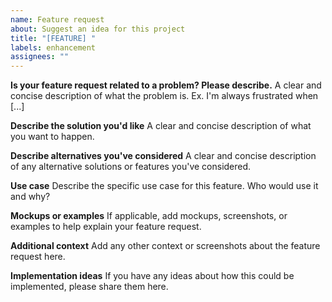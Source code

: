 ```yaml
---
name: Feature request
about: Suggest an idea for this project
title: "[FEATURE] "
labels: enhancement
assignees: ""
---
```


**Is your feature request related to a problem? Please describe.**
A clear and concise description of what the problem is. Ex. I'm always frustrated when [...]

**Describe the solution you'd like**
A clear and concise description of what you want to happen.

**Describe alternatives you've considered**
A clear and concise description of any alternative solutions or features you've considered.

**Use case**
Describe the specific use case for this feature. Who would use it and why?

**Mockups or examples**
If applicable, add mockups, screenshots, or examples to help explain your feature request.

**Additional context**
Add any other context or screenshots about the feature request here.

**Implementation ideas**
If you have any ideas about how this could be implemented, please share them here.
